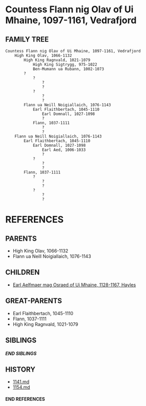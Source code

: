 # Countess Flann nig Olav of Ui Mhaine, 1097-1161, Vedrafjord

## FAMILY TREE
```
Countess Flann nig Olav of Ui Mhaine, 1097-1161, Vedrafjord
    High King Olav, 1066-1132
        High King Ragnvald, 1021-1079
            High King Sigtrygg, 975-1022
            Ben-Mumann ua Rubann, 1002-1073
        ?
            ?
                ?
                ?
            ?
                ?
                ?
        Flann ua Neill Noigiallaich, 1076-1143
            Earl Flaithbertach, 1045-1110
                Earl Domnall, 1027-1098
                ?
            Flann, 1037-1111
                ?
                ?
    Flann ua Neill Noigiallaich, 1076-1143
        Earl Flaithbertach, 1045-1110
            Earl Domnall, 1027-1098
                Earl Aed, 1006-1033
                ?
            ?
                ?
                ?
        Flann, 1037-1111
            ?
                ?
                ?
            ?
                ?
                ?
```


# REFERENCES

## PARENTS 
* High King Olav, 1066-1132
* Flann ua Neill Noigiallaich, 1076-1143

## CHILDREN 
* [Earl Aelfmaer mag Osraed of Ui Mhaine, 1128-1167, Hayles](p/aelfmaer_mag_osraed_1128.md)


## GREAT-PARENTS 
* Earl Flaithbertach, 1045-1110
* Flann, 1037-1111
* High King Ragnvald, 1021-1079

## SIBLINGS

##### END SIBLINGS  
## HISTORY
* [1141.md](../h/1141.md)
* [1154.md](../h/1154.md)

#### END REFERENCES
